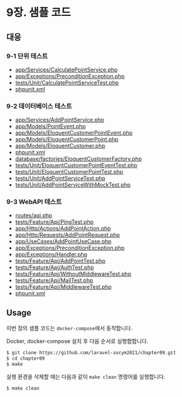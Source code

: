 # 9장. 샘플 코드

## 대응

### 9-1 단위 테스트

- [app/Services/CalculatePointService.php](app/Services/CalculatePointService.php)
- [app/Exceptions/PreconditionException.php](app/Services/CalculatePointService.php)
- [tests/Unit/CalculatePointServiceTest.php](tests/Unit/CalculatePointServiceTest.php)
- [phpunit.xml](phpunit.xml)

### 9-2 데이터베이스 테스트

- [app/Services/AddPointService.php](app/Services/AddPointService.php)
- [app/Models/PointEvent.php](app/Models/PointEvent.php)
- [app/Models/EloquentCustomerPointEvent.php](app/Models/EloquentCustomerPointEvent.php)
- [app/Models/EloquentCustomerPoint.php](app/Models/EloquentCustomerPoint.php)
- [app/Models/EloquentCustomer.php](app/Models/EloquentCustomer.php)
- [phpunit.xml](phpunit.xml)
- [database/factories/EloquentCustomerFactory.php](database/factories/EloquentCustomerFactory.php)
- [tests/Unit/EloquentCustomerPointEventTest.php](tests/Unit/EloquentCustomerPointEventTest.php)
- [tests/Unit/EloquentCustomerPointTest.php](tests/Unit/EloquentCustomerPointTest.php)
- [tests/Unit/AddPointServiceTest.php](tests/Unit/AddPointServiceTest.php)
- [tests/Unit/AddPointServiceWithMockTest.php](tests/Unit/AddPointServiceWithMockTest.php)

### 9-3 WebAPI 테스트

- [routes/api.php](routes/api.php)
- [tests/Feature/Api/PingTest.php](tests/Feature/Api/PingTest.php)
- [app/Http/Actions/AddPointAction.php](app/Http/Actions/AddPointAction.php)
- [app/Http/Requests/AddPointRequest.php](app/Http/Requests/AddPointRequest.php)
- [app/UseCases/AddPointUseCase.php](app/UseCases/AddPointUseCase.php)
- [app/Exceptions/PreconditionException.php](app/Exceptions/PreconditionException.php)
- [app/Exceptions/Handler.php](app/Exceptions/Handler.php)
- [tests/Feature/Api/AddPointTest.php](tests/Feature/Api/AddPointTest.php)
- [tests/Feature/Api/AuthTest.php](tests/Feature/Api/AuthTest.php)
- [tests/Feature/Api/WithoutMiddlewareTest.php](tests/Feature/Api/WithoutMiddlewareTest.php)
- [tests/Feature/Api/MailTest.php](tests/Feature/Api/MailTest.php)
- [tests/Feature/Api/MiddlewareTest.php](tests/Feature/Api/MiddlewareTest.php)
- [phpunit.xml](phpunit.xml)

## Usage

이번 장의 샘플 코드는 `docker-compose`에서 동작합니다.

Docker, docker-compose 설치 후 다음 순서로 실행합합니다.

```sh
$ git clone https://github.com/laravel-socym2021/chapter09.git
$ cd chapter09
$ make
```

실행 환경을 삭제할 때는 다음과 같이 `make clean` 명령어를 실행합니다.

```sh
$ make clean
```
